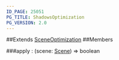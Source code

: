 ```yaml
---
ID_PAGE: 25051
PG_TITLE: ShadowsOptimization
PG_VERSION: 2.0
---
```




##Extends [SceneOptimization](/classes/SceneOptimization)
##Members

###apply : (scene: [Scene](/classes/Scene)) =&gt; boolean



